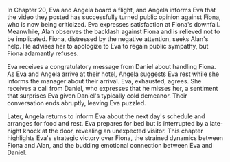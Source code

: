 In Chapter 20, Eva and Angela board a flight, and Angela informs Eva that the video they posted has successfully turned public opinion against Fiona, who is now being criticized. Eva expresses satisfaction at Fiona's downfall. Meanwhile, Alan observes the backlash against Fiona and is relieved not to be implicated. Fiona, distressed by the negative attention, seeks Alan's help. He advises her to apologize to Eva to regain public sympathy, but Fiona adamantly refuses.

Eva receives a congratulatory message from Daniel about handling Fiona. As Eva and Angela arrive at their hotel, Angela suggests Eva rest while she informs the manager about their arrival. Eva, exhausted, agrees. She receives a call from Daniel, who expresses that he misses her, a sentiment that surprises Eva given Daniel's typically cold demeanor. Their conversation ends abruptly, leaving Eva puzzled.

Later, Angela returns to inform Eva about the next day's schedule and arranges for food and rest. Eva prepares for bed but is interrupted by a late-night knock at the door, revealing an unexpected visitor. This chapter highlights Eva's strategic victory over Fiona, the strained dynamics between Fiona and Alan, and the budding emotional connection between Eva and Daniel.